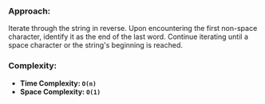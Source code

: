 ### Approach:
Iterate through the string in reverse. Upon encountering the first non-space character, identify it as the end of the last word. Continue iterating until a space character or the string's beginning is reached.
​
### Complexity:
- **Time Complexity: `O(n)`**
- **Space Complexity: `O(1)`**